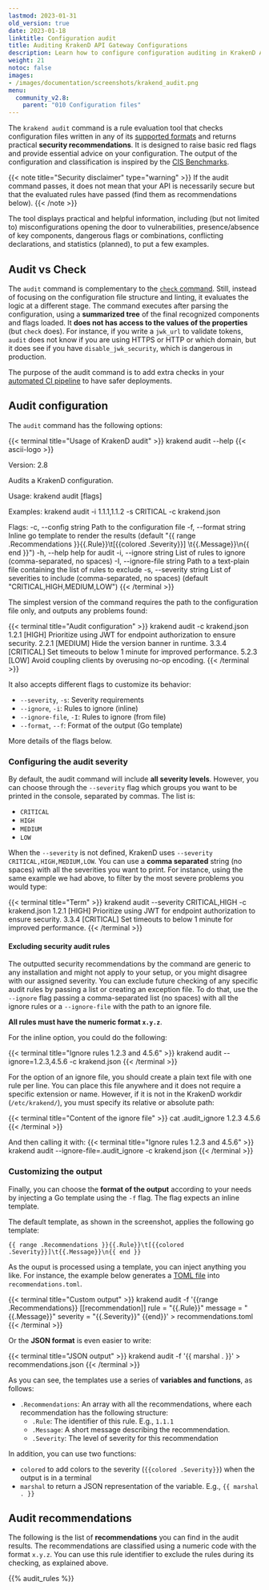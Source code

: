 ```yaml
---
lastmod: 2023-01-31
old_version: true
date: 2023-01-18
linktitle: Configuration audit
title: Auditing KrakenD API Gateway Configurations
description: Learn how to configure configuration auditing in KrakenD API Gateway to ensure file integrity and print security recommendations and statistical information
weight: 21
notoc: false
images:
- /images/documentation/screenshots/krakend_audit.png
menu:
  community_v2.8:
    parent: "010 Configuration files"
---
```


The `krakend audit` command is a rule evaluation tool that checks configuration files written in any of its [supported formats](/docs/v2.8/configuration/supported-formats/) and returns practical **security recommendations**. It is designed to raise basic red flags and provide essential advice on your configuration. The output of the configuration and classification is inspired by the [CIS Benchmarks](https://www.cisecurity.org/communities/benchmarks).


{{< note title="Security disclaimer" type="warning" >}}
If the audit command passes, it does not mean that your API is necessarily secure but that the evaluated rules have passed (find them as recommendations below).
{{< /note >}}

The tool displays practical and helpful information, including (but not limited to) misconfigurations opening the door to vulnerabilities, presence/absence of key components, dangerous flags or combinations, conflicting declarations, and statistics (planned), to put a few examples.

## Audit vs Check
The `audit` command is complementary to the [`check` command](/docs/v2.8/configuration/check/). Still, instead of focusing on the configuration file structure and linting, it evaluates the logic at a different stage. The command executes after parsing the configuration, using a **summarized tree** of the final recognized components and flags loaded. It **does not has access to the values of the properties** (but `check` does). For instance, if you write a `jwk_url` to validate tokens, `audit` does not know if you are using HTTPS or HTTP or which domain, but it does see if you have `disable_jwk_security`, which is dangerous in production.

The purpose of the audit command is to add extra checks in your [automated CI pipeline](/docs/v2.8/deploying/ci-cd/) to have safer deployments.

## Audit configuration
The `audit` command has the following options:

{{< terminal title="Usage of KrakenD audit" >}}
krakend audit --help
{{< ascii-logo >}}

Version: 2.8

Audits a KrakenD configuration.

Usage:
  krakend audit [flags]

Examples:
krakend audit -i 1.1.1,1.1.2 -s CRITICAL -c krakend.json

Flags:
  -c, --config string        Path to the configuration file
  -f, --format string        Inline go template to render the results (default "{{ range .Recommendations }}{{.Rule}}\t[{{colored .Severity}}]   \t{{.Message}}\n{{ end }}")
  -h, --help                 help for audit
  -i, --ignore string        List of rules to ignore (comma-separated, no spaces)
  -I, --ignore-file string   Path to a text-plain file containing the list of rules to exclude
  -s, --severity string      List of severities to include (comma-separated, no spaces) (default "CRITICAL,HIGH,MEDIUM,LOW")
{{< /terminal >}}

The simplest version of the command requires the path to the configuration file only, and outputs any problems found:

{{< terminal title="Audit configuration" >}}
krakend audit -c krakend.json
1.2.1	[HIGH]   	 Prioritize using JWT for endpoint authorization to ensure security.
2.2.1	[MEDIUM]   Hide the version banner in runtime.
3.3.4	[CRITICAL] Set timeouts to below 1 minute for improved performance.
5.2.3	[LOW]   	 Avoid coupling clients by overusing no-op encoding.
{{< /terminal >}}

It also accepts different flags to customize its behavior:

- `--severity`, `-s`: Severity requirements
- `--ignore`, `-i`: Rules to ignore (inline)
- `--ignore-file`, `-I`: Rules to ignore (from file)
- `--format`, `--f`: Format of the output (Go template)

More details of the flags below.

### Configuring the audit severity
By default, the audit command will include **all severity levels**. However, you can choose through the `--severity` flag which groups you want to be printed in the console, separated by commas. The list is:

- `CRITICAL`
- `HIGH`
- `MEDIUM`
- `LOW`

When the `--severity` is not defined, KrakenD uses `--severity CRITICAL,HIGH,MEDIUM,LOW`. You can use a **comma separated** string (no spaces) with all the severities you want to print. For instance, using the same example we had above, to filter by the most severe problems you would type:

{{< terminal title="Term" >}}
krakend audit --severity CRITICAL,HIGH -c krakend.json
1.2.1	[HIGH]   	 Prioritize using JWT for endpoint authorization to ensure security.
3.3.4	[CRITICAL] Set timeouts to below 1 minute for improved performance.
{{< /terminal >}}

#### Excluding security audit rules
The outputted security recommendations by the command are generic to any installation and might not apply to your setup, or you might disagree with our assigned severity. You can exclude future checking of any specific audit rules by passing a list or creating an exception file. To do that, use the `--ignore` flag passing a comma-separated list (no spaces) with all the ignore rules or a `--ignore-file` with the path to an ignore file.

**All rules must have the numeric format `x.y.z`**.

For the inline option, you could do the following:

{{< terminal title="Ignore rules 1.2.3 and 4.5.6" >}}
krakend audit --ignore=1.2.3,4.5.6 -c krakend.json
{{< /terminal >}}

For the option of an ignore file, you should create a plain text file with one rule per line. You can place this file anywhere and it does not require a specific extension or name. However, if it is not in the KrakenD workdir (`/etc/krakend/`), you must specify its relative or absolute path:

{{< terminal title="Content of the ignore file" >}}
cat .audit_ignore
1.2.3
4.5.6
{{< /terminal >}}

And then calling it with:
{{< terminal title="Ignore rules 1.2.3 and 4.5.6" >}}
krakend audit --ignore-file=.audit_ignore -c krakend.json
{{< /terminal >}}

### Customizing the output
Finally, you can choose the **format of the output** according to your needs by injecting a Go template using the `-f` flag. The flag expects an inline template.

The default template, as shown in the screenshot, applies the following go template:

```go-text-template
{{ range .Recommendations }}{{.Rule}}\t[{{colored .Severity}}]\t{{.Message}}\n{{ end }}
```
As the ouput is processed using a template, you can inject anything you like. For instance, the example below generates a [TOML file](https://toml.io/en/) into `recommendations.toml`.

{{< terminal title="Custom output" >}}
krakend audit -f '{{range .Recommendations}}
[[recommendation]]
  rule = "{{.Rule}}"
  message = "{{.Message}}"
  severity = "{{.Severity}}"
{{end}}' > recommendations.toml
{{< /terminal >}}

Or the **JSON format** is even easier to write:

{{< terminal title="JSON output" >}}
krakend audit -f '{{ marshal . }}' > recommendations.json
{{< /terminal >}}

As you can see, the templates use a series of **variables and functions**, as follows:

- `.Recommendations`: An array with all the recommendations, where each recommendation has the following structure:
    - `.Rule`: The identifier of this rule. E.g., `1.1.1`
    - `.Message`: A short message describing the recommendation.
    - `.Severity`: The level of severity for this recommendation

In addition, you can use two functions:

- `colored` to add colors to the severity (`{{colored .Severity}}`) when the output is in a terminal
- `marshal` to return a JSON representation of the variable. E.g., `{{ marshal . }}`

<!--  -`.Stats` -->

## Audit recommendations
The following is the list of **recommendations** you can find in the audit results. The recommendations are classified using a numeric code with the format `x.y.z`. You can use this rule identifier to exclude the rules during its checking, as explained above.

{{% audit_rules %}}
